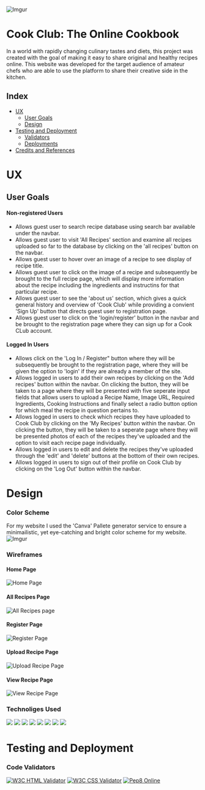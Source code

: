 ![Imgur](https://imgur.com/ktzc6jU.jpg)

# Cook Club: The Online Cookbook


In a world with rapidly changing culinary tastes and diets, this project was created with the goal of making it easy to share original and healthy recipes online. This website was developed for the target audience of amateur chefs who are able to use the platform to share their creative side in the kitchen. 

## Index 

* [UX](#userexperience)
  * [User Goals](#user_goals)
  * [Design](#design)
* [Testing and Deployment](#features)
  * [Validators](#validators) 
  * [Deployments](#deployments) 
* [Credits and References](#credits)


# UX

## User Goals

#### Non-registered Users

- Allows guest user to search recipe database using search bar available under the navbar.
- Allows guest user to visit 'All Recipes' section and examine all recipes uploaded so far to the database by clicking on the  'all recipes' button on the navbar.
- Allows guest user to hover over an image of a recipe to see display of recipe title.
- Allows guest user to click on the image of a recipe and subsequently be brought to the full recipe page, which will display more information about the recipe including the ingredients and instructins for that particular recipe.
- Allows guest user to see the 'about us' section, which gives a quick general history and overview of 'Cook Club' while providing a convient 'Sign Up' button that directs guest user to registration page.
- Allows guest user to click on the 'login/register' button in the navbar and be brought to the registration page where they can sign up for a Cook CLub account. 

#### Logged In Users
- Allows click on the 'Log In / Register" button where they will be subsequently be brought to the registration page, where they will be given the option to 'login' if they are already a member of the site.
- Allows logged in users to add their own recipes by clicking on the 'Add recipes' button within the navbar. On clicking the button, they will be taken to a page where they will be presented with five seperate input fields that allows users to upload a Recipe Name, Image URL, Required Ingredients, Cooking Instructions and finally select a radio button option for which meal the recipe in question pertains to.
- Allows logged in users to check which recipes they have uploaded to Cook Club by clicking on the 'My Recipes' button within the navbar. On clicking the button, they will be taken to a seperate page where they will be presented photos of each of the recipes they've uploaded and the option to visit each recipe page individually. 
- Allows logged in users to edit and delete the recipes they've uploaded through the 'edit' and 'delete' buttons at the bottom of their own recipes. 
- Allows logged in users to sign out of their profile on Cook Club by clicking on the 'Log Out' button within the navbar.


# Design 

### Color Scheme

For my website I used the 'Canva' Pallete generator service to ensure a minimailistic, yet eye-catching and bright color scheme for my website.
![Imgur](https://imgur.com/mDp6Qip.jpg)


### Wireframes
#### Home Page
![Home Page](https://imgur.com/1zFfsZR.png)
#### All Recipes Page
![All Recipes page](https://imgur.com/8gKrdRN.png)
#### Register Page
![Register Page](https://imgur.com/MRRNYR9.png)
#### Upload Recipe Page
![Upload Recipe Page](https://imgur.com/0wKGM3H.png)
#### View Recipe Page
![View Recipe Page](https://imgur.com/8ZDxI8Q.png)


### Technoliges Used

<img src="https://img.shields.io/badge/GitHub-100000?style=for-the-badge&logo=github&logoColor=white" />

<img src="https://img.shields.io/badge/Flask-000000?style=for-the-badge&logo=flask&logoColor=white" />

<img src="https://img.shields.io/badge/CSS-239120?style=for-the-badge&logo=css3&logoColor=white" />

<img src="https://img.shields.io/badge/HTML5-E34F26?style=for-the-badge&logo=html5&logoColor=white" />

<img src="https://img.shields.io/badge/JavaScript-323330?style=for-the-badge&logo=javascript&logoColor=F7DF1E" />

<img src="https://img.shields.io/badge/MongoDB-4EA94B?style=for-the-badge&logo=mongodb&logoColor=white" />

<img src="https://img.shields.io/badge/Heroku-430098?style=for-the-badge&logo=heroku&logoColor=white" />

<img src="https://img.shields.io/badge/Bootstrap-563D7C?style=for-the-badge&logo=bootstrap&logoColor=white" />



# Testing and Deployment 

### Code Validators

[![W3C HTML Validator](https://img.shields.io/badge/HTML%20Validator-W3C%20HTML%20Validator-red)](https://validator.w3.org/) 
[![W3C CSS Validator](https://img.shields.io/badge/CSS%20Validator-W3C%20CSS%20Validator-darkred)](https://jigsaw.w3.org/css-validator/) 
[![Pep8 Online](https://img.shields.io/badge/Python%20Validator-PEP8%20online-white)](http://pep8online.com/) 
